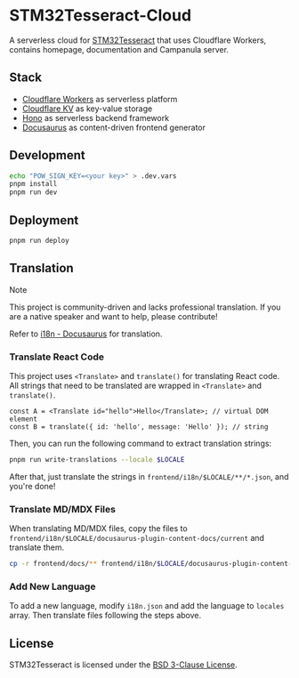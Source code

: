 # STM32Tesseract-Cloud
A serverless cloud for [STM32Tesseract](https://stm32tesseract.alampy.com/) that uses Cloudflare Workers, contains homepage, documentation and Campanula server.

## Stack
- [Cloudflare Workers](https://workers.cloudflare.com/) as serverless platform
- [Cloudflare KV](https://developers.cloudflare.com/kv/) as key-value storage
- [Hono](https://hono.dev/) as serverless backend framework
- [Docusaurus](https://docusaurus.io/) as content-driven frontend generator

## Development
```bash
echo "POW_SIGN_KEY=<your key>" > .dev.vars
pnpm install
pnpm run dev
```

## Deployment
```bash
pnpm run deploy
```

## Translation
> [!NOTE]   
> This project is community-driven and lacks professional translation. If you are a native speaker and want to help, please contribute!

Refer to [i18n - Docusaurus](https://docusaurus.io/docs/i18n/tutorial) for translation.

### Translate React Code
This project uses `<Translate>` and `translate()` for translating React code. All strings that need to be translated are wrapped in `<Translate>` and `translate()`.
```tsx
const A = <Translate id="hello">Hello</Translate>; // virtual DOM element
const B = translate({ id: 'hello', message: 'Hello' }); // string
```

Then, you can run the following command to extract translation strings:
```bash
pnpm run write-translations --locale $LOCALE
```

After that, just translate the strings in `frontend/i18n/$LOCALE/**/*.json`, and you're done!

### Translate MD/MDX Files
When translating MD/MDX files, copy the files to `frontend/i18n/$LOCALE/docusaurus-plugin-content-docs/current` and translate them.
```bash
cp -r frontend/docs/** frontend/i18n/$LOCALE/docusaurus-plugin-content-docs/current
```

### Add New Language
To add a new language, modify `i18n.json` and add the language to `locales` array. Then translate files following the steps above.

## License
STM32Tesseract is licensed under the [BSD 3-Clause License](./LICENSE.md).
